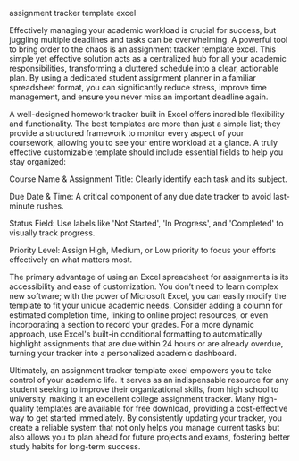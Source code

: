assignment tracker template excel


Effectively managing your academic workload is crucial for success, but juggling multiple deadlines and tasks can be overwhelming. A powerful tool to bring order to the chaos is an assignment tracker template excel. This simple yet effective solution acts as a centralized hub for all your academic responsibilities, transforming a cluttered schedule into a clear, actionable plan. By using a dedicated student assignment planner in a familiar spreadsheet format, you can significantly reduce stress, improve time management, and ensure you never miss an important deadline again.



A well-designed homework tracker built in Excel offers incredible flexibility and functionality. The best templates are more than just a simple list; they provide a structured framework to monitor every aspect of your coursework, allowing you to see your entire workload at a glance. A truly effective customizable template should include essential fields to help you stay organized:




Course Name & Assignment Title: Clearly identify each task and its subject.


Due Date & Time: A critical component of any due date tracker to avoid last-minute rushes.


Status Field: Use labels like 'Not Started', 'In Progress', and 'Completed' to visually track progress.


Priority Level: Assign High, Medium, or Low priority to focus your efforts effectively on what matters most.





The primary advantage of using an Excel spreadsheet for assignments is its accessibility and ease of customization. You don’t need to learn complex new software; with the power of Microsoft Excel, you can easily modify the template to fit your unique academic needs. Consider adding a column for estimated completion time, linking to online project resources, or even incorporating a section to record your grades. For a more dynamic approach, use Excel's built-in conditional formatting to automatically highlight assignments that are due within 24 hours or are already overdue, turning your tracker into a personalized academic dashboard.



Ultimately, an assignment tracker template excel empowers you to take control of your academic life. It serves as an indispensable resource for any student seeking to improve their organizational skills, from high school to university, making it an excellent college assignment tracker. Many high-quality templates are available for free download, providing a cost-effective way to get started immediately. By consistently updating your tracker, you create a reliable system that not only helps you manage current tasks but also allows you to plan ahead for future projects and exams, fostering better study habits for long-term success.
